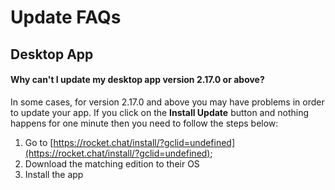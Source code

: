 # Update FAQs

## Desktop App

#### Why can't I update my desktop app version 2.17.0 or above?

In some cases, for version 2.17.0 and above you may have problems in order to update your app. If you click on the **Install Update** button and nothing happens for one minute then you need to follow the steps below:

1. Go to [https://rocket.chat/install/?gclid=undefined](https://rocket.chat/install/?gclid=undefined);
2. Download the matching edition to their OS
3. Install the app
